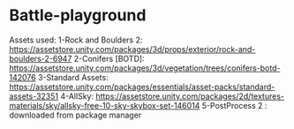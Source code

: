 # Battle-playground

Assets used:
1-Rock and Boulders 2: https://assetstore.unity.com/packages/3d/props/exterior/rock-and-boulders-2-6947
2-Conifers [BOTD]: https://assetstore.unity.com/packages/3d/vegetation/trees/conifers-botd-142076
3-Standard Assets: https://assetstore.unity.com/packages/essentials/asset-packs/standard-assets-32351
4-AllSky: https://assetstore.unity.com/packages/2d/textures-materials/sky/allsky-free-10-sky-skybox-set-146014
5-PostProcess 2 : downloaded from package manager
